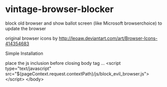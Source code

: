 vintage-browser-blocker
=======================

block old browser and show ballot screen (like Microsoft browserchoice) to update the browser

original browser icons by http://leoaw.deviantart.com/art/Browser-Icons-414354683

Simple Installation 

place the js inclusion before closing body tag
...
&lt;script type="text/javascript" src="${pageContext.request.contextPath}/js/block_evil_browser.js"&gt;&lt;/script&gt;
&lt;/body&gt;
